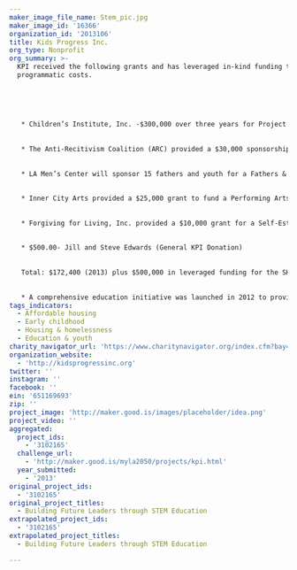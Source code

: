 ```yaml
---
maker_image_file_name: Stem_pic.jpg
maker_image_id: '16366'
organization_id: '2013106'
title: Kids Progress Inc.
org_type: Nonprofit
org_summary: >-
  KPI received the following grants and has leveraged in-kind funding to offset
  programmatic costs.
   
   
   
   
   
   * Children’s Institute, Inc. -$300,000 over three years for Project Fatherhood, a men’s support group on parenting ($100,000 for 2013)
   
   
   * The Anti-Recitivism Coalition (ARC) provided a $30,000 sponsorship of the Canyon Creek Camp for youth and their parents (March 2013)
   
   
   * LA Men’s Center will sponsor 15 fathers and youth for a Fathers & Sons mentoring Retreat in April 2013
   
   
   * Inner City Arts provided a $25,000 grant to fund a Performing Arts program at Jordan Downs public housing community (Spring 2013)
   
   
   * Forgiving for Living, Inc. provided a $10,000 grant for a Self-Esteem building program at Jordan Downs (Spring 2013)
   
   
   * $500.00- Jill and Steve Edwards (General KPI Donation)
   
   
   Total: $172,400 (2013) plus $500,000 in leveraged funding for the SHIELDS For families, Inc. Contract
   
   
   * A comprehensive education initiative was launched in 2012 to provide resources/programs for youth residing in public housing communities.
tags_indicators:
  - Affordable housing
  - Early childhood
  - Housing & homelessness
  - Education & youth
charity_navigator_url: 'https://www.charitynavigator.org/index.cfm?bay=search.profile&ein=651169693'
organization_website:
  - 'http://kidsprogressinc.org'
twitter: ''
instagram: ''
facebook: ''
ein: '651169693'
zip: ''
project_image: 'http://maker.good.is/images/placeholder/idea.png'
project_video: ''
aggregated:
  project_ids:
    - '3102165'
  challenge_url:
    - 'http://maker.good.is/myla2050/projects/kpi.html'
  year_submitted:
    - '2013'
original_project_ids:
  - '3102165'
original_project_titles:
  - Building Future Leaders through STEM Education
extrapolated_project_ids:
  - '3102165'
extrapolated_project_titles:
  - Building Future Leaders through STEM Education

---
```

